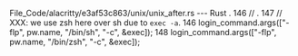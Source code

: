 File_Code/alacritty/e3af53c863/unix/unix_after.rs --- Rust
  .                                                                                                                                                          146     //
  .                                                                                                                                                          147     // XXX: we use zsh here over sh due to `exec -a`.
146     login_command.args(["-flp", pw.name, "/bin/sh", "-c", &exec]);                                                                                       148     login_command.args(["-flp", pw.name, "/bin/zsh", "-c", &exec]);

